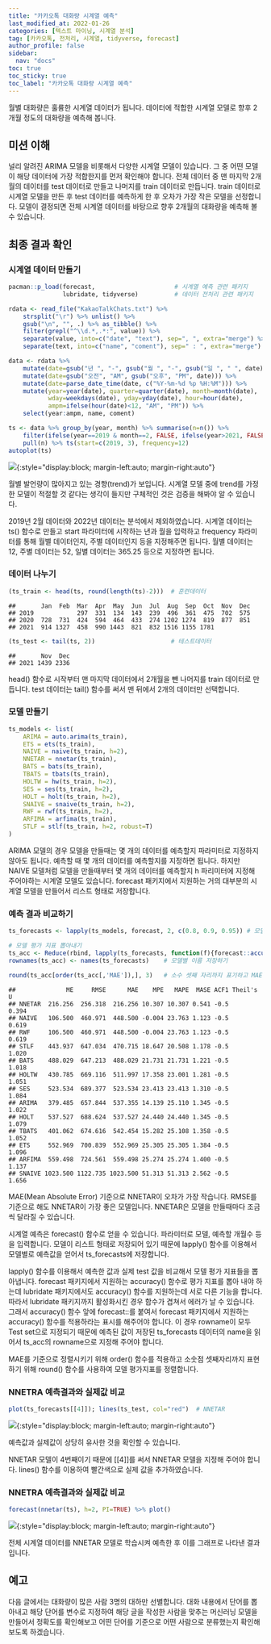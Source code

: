 ```yaml
---
title: "카카오톡 대화량 시계열 예측"
last_modified_at: 2022-01-26
categories: [텍스트 마이닝, 시계열 분석]
tag: [카카오톡, 전처리, 시계열, tidyverse, forecast]
author_profile: false
sidebar:
  nav: "docs"
toc: true
toc_sticky: true
toc_label: "카카오톡 대화량 시계열 예측"
---
```

<div class="notice--success">
월별 대화량은 훌륭한 시계열 데이터가 됩니다. 데이터에 적합한 시계열 모델로 향후 2개월 정도의 대화량을 예측해 봅니다.
</div>

## 미션 이해

널리 알려진 ARIMA 모델을 비롯해서 다양한 시계열 모델이 있습니다. 그 중
어떤 모델이 해당 데이터에 가장 적합한지를 먼저 확인해야 합니다. 전체
데이터 중 맨 마지막 2개월의 데이터를 test 데이터로 만들고 나머지를 train
데이터로 만듭니다. train 데이터로 시계열 모델을 만든 후 test 데이터를
예측하게 한 후 오차가 가장 작은 모델을 선정합니다. 모델이 결정되면 전체
시계열 데이터를 바탕으로 향후 2개월의 대화량을 예측해 볼 수 있습니다.

## 최종 결과 확인

### 시계열 데이터 만들기

``` r
pacman::p_load(forecast,                      # 시계열 예측 관련 패키지
               lubridate, tidyverse)          # 데이터 전처리 관련 패키지

rdata <- read_file("KakaoTalkChats.txt") %>%                                 # txt 파일 읽어오기
    strsplit("\r") %>% unlist() %>%                                          # 같은 사람의 글은 한 줄로
    gsub("\n", "", .) %>% as_tibble() %>%                                    # 줄바꿈 없애기
    filter(grepl("^\\d.*,.*:", value)) %>%                                   # 숫자시작 , : 있는 것만
    separate(value, into=c("date", "text"), sep=", ", extra="merge") %>%     # 날짜와 글 분리
    separate(text, into=c("name", "coment"), sep=" : ", extra="merge")       # 이름과 글 내용 분리

data <- rdata %>% 
    mutate(date=gsub("년 ", "-", gsub("월 ", "-", gsub("일 ", " ", date)))) %>%
    mutate(date=gsub("오전", "AM", gsub("오후", "PM", date))) %>%
    mutate(date=parse_date_time(date, c("%Y-%m-%d %p %H:%M"))) %>%      # 날짜 형식으로
    mutate(year=year(date), quarter=quarter(date), month=month(date),   # 년, 분기, 월 변수 만들기
           wday=weekdays(date), yday=yday(date), hour=hour(date),       # 요일, 일수, 시간 변수 만들기
           ampm=ifelse(hour(date)<12, "AM", "PM")) %>%                  # 오전 오후 변수 만들기
    select(year:ampm, name, coment)

ts <- data %>% group_by(year, month) %>% summarise(n=n()) %>% 
    filter(ifelse(year==2019 & month==2, FALSE, ifelse(year>2021, FALSE, TRUE))) %>% 
    pull(n) %>% ts(start=c(2019, 3), frequency=12)
autoplot(ts)
```

![](https://raw.githubusercontent.com/cysics/cysics.github.io/master/_posts/2022-01-25-kakaotalk-time-series_files/figure-gfm/making_ts-1.png){:style="display:block; margin-left:auto; margin-right:auto"}

월별 발언량이 많아지고 있는 경향(trend)가 보입니다. 시계열 모델 중에
trend를 가정한 모델이 적절할 것 같다는 생각이 들지만 구체적인 것은
검증을 해봐야 알 수 있습니다.

2019년 2월 데이터와 2022년 데이터는 분석에서 제외하였습니다. 시계열
데이터는 ts() 함수로 만들고 start 파라미터에 시작하는 년과 월을 입력하고
frequency 파라미터를 통해 월별 데이터인지, 주별 데이터인지 등을
지정해주면 됩니다. 월별 데이터는 12, 주별 데이터는 52, 일별 데이터는
365.25 등으로 지정하면 됩니다.

### 데이터 나누기

``` r
(ts_train <- head(ts, round(length(ts)-2)))  # 훈련데이터
```

    ##       Jan  Feb  Mar  Apr  May  Jun  Jul  Aug  Sep  Oct  Nov  Dec
    ## 2019            297  331  134  143  239  496  361  475  702  575
    ## 2020  728  731  424  594  464  433  274 1202 1274  819  877  851
    ## 2021  914 1327  458  990 1443  821  832 1516 1155 1781

``` r
(ts_test <- tail(ts, 2))                     # 테스트데이터
```

    ##       Nov  Dec
    ## 2021 1439 2336

head() 함수로 시작부터 맨 마지막 데이터에서 2개월을 뺀 나머지를 train
데이터로 만듭니다. test 데이터는 tail() 함수를 써서 맨 뒤에서 2개의
데이터만 선택합니다.

### 모델 만들기

``` r
ts_models <- list(
    ARIMA = auto.arima(ts_train),
    ETS = ets(ts_train),
    NAIVE = naive(ts_train, h=2),    
    NNETAR = nnetar(ts_train),      
    BATS = bats(ts_train),           
    TBATS = tbats(ts_train),        
    HOLTW = hw(ts_train, h=2),  
    SES = ses(ts_train, h=2), 
    HOLT = holt(ts_train, h=2),     
    SNAIVE = snaive(ts_train, h=2),
    RWF = rwf(ts_train, h=2),       
    ARFIMA = arfima(ts_train),
    STLF = stlf(ts_train, h=2, robust=T)
)
```

ARIMA 모델의 경우 모델을 만들때는 몇 개의 데이터를 예측할지 파라미터로
지정하지 않아도 됩니다. 예측할 때 몇 개의 데이터를 예측할지를 지정하면
됩니다. 하지만 NAIVE 모델처럼 모델을 만들때부터 몇 개의 데이터를
예측할지 h 파리미터에 지정해 주어야하는 시계열 모델도 있습니다. forecast
패키지에서 지원하는 거의 대부분의 시계열 모델을 만들어서 리스트 형태로
저장합니다.

### 예측 결과 비교하기

``` r
ts_forecasts <- lapply(ts_models, forecast, 2, c(0.8, 0.9, 0.95)) # 모델 적용해서 예측하기

# 모델 평가 지표 뽑아내기
ts_acc <- Reduce(rbind, lapply(ts_forecasts, function(f){forecast::accuracy(f, ts_test)[2, , drop=F]}))
rownames(ts_acc) <- names(ts_forecasts)    # 모델별 이름 저장하기

round(ts_acc[order(ts_acc[,'MAE']),], 3)   # 소수 셋째 자리까지 표기하고 MAE를 기준으로 정렬하기
```

    ##              ME     RMSE      MAE    MPE   MAPE  MASE ACF1 Theil's U
    ## NNETAR  216.256  256.318  216.256 10.307 10.307 0.541 -0.5     0.394
    ## NAIVE   106.500  460.971  448.500 -0.004 23.763 1.123 -0.5     0.619
    ## RWF     106.500  460.971  448.500 -0.004 23.763 1.123 -0.5     0.619
    ## STLF    443.937  647.034  470.715 18.647 20.508 1.178 -0.5     1.020
    ## BATS    488.029  647.213  488.029 21.731 21.731 1.221 -0.5     1.018
    ## HOLTW   430.785  669.116  511.997 17.358 23.001 1.281 -0.5     1.051
    ## SES     523.534  689.377  523.534 23.413 23.413 1.310 -0.5     1.084
    ## ARIMA   379.485  657.844  537.355 14.139 25.110 1.345 -0.5     1.022
    ## HOLT    537.527  688.624  537.527 24.440 24.440 1.345 -0.5     1.079
    ## TBATS   401.062  674.616  542.454 15.282 25.108 1.358 -0.5     1.052
    ## ETS     552.969  700.839  552.969 25.305 25.305 1.384 -0.5     1.096
    ## ARFIMA  559.498  724.561  559.498 25.274 25.274 1.400 -0.5     1.137
    ## SNAIVE 1023.500 1122.735 1023.500 51.313 51.313 2.562 -0.5     1.656

MAE(Mean Absolute Error) 기준으로 NNETAR이 오차가 가장 작습니다. RMSE를
기준으로 해도 NNETAR이 가장 좋은 모델입니다. NNETAR은 모델을 만들때마다
조금씩 달라질 수 있습니다.

시계열 예측은 forecast() 함수로 얻을 수 있습니다. 파라미터로 모델,
예측할 개월수 등을 입력합니다. 모델이 리스트 형태로 저장되어 있기 때문에
lapply() 함수를 이용해서 모델별로 예측값을 얻어서 ts\_forecasts에
저장합니다.

lapply() 함수를 이용해서 예측한 값과 실제 test 값을 비교해서 모델 평가
지표들을 뽑아냅니다. forecast 패키지에서 지원하는 accuracy() 함수로 평가
지표를 뽑아 내야 하는데 lubridate 패키지에서도 accuracy() 함수를
지원하는데 서로 다른 기능을 합니다. 따라서 lubridate 패키지까지
활성화시킨 경우 함수가 겹쳐서 에러가 날 수 있습니다. 그래서 accuracy()
함수 앞에 forecast::를 붙여서 forecast 패키지에서 지원하는 accuracy()
함수를 적용하라는 표시를 해주어야 합니다. 이 경우 rowname이 모두 Test
set으로 지정되기 때문에 예측된 값이 저장된 ts\_forecasts 데이터의 name을
읽어서 ts\_acc의 rowname으로 지정해 주어야 합니다.

MAE를 기준으로 정렬시키기 위해 order() 함수를 적용하고 소숫점
셋째자리까지 표현하기 위해 round() 함수를 사용하여 모델 평가지표를
정렬합니다.

### NNETRA 예측결과와 실제값 비교

``` r
plot(ts_forecasts[[4]]); lines(ts_test, col="red")  # NNETAR
```

![](https://raw.githubusercontent.com/cysics/cysics.github.io/master/_posts/2022-01-25-kakaotalk-time-series_files/figure-gfm/nnetar-1.png){:style="display:block; margin-left:auto; margin-right:auto"}

예측값과 실제값이 상당히 유사한 것을 확인할 수 있습니다.

NNETAR 모델이 4번째이기 때문에 \[\[4\]\]를 써서 NNETAR 모델을 지정해
주어야 합니다. lines() 함수를 이용하여 빨간색으로 실제 값을
추가하였습니다.

### NNETRA 예측결과와 실제값 비교

``` r
forecast(nnetar(ts), h=2, PI=TRUE) %>% plot()
```

![](https://raw.githubusercontent.com/cysics/cysics.github.io/master/_posts/2022-01-25-kakaotalk-time-series_files/figure-gfm/nnetar_all-1.png){:style="display:block; margin-left:auto; margin-right:auto"}

전체 시계열 데이터를 NNETAR 모델로 학습시켜 예측한 후 이를 그래프로
나타낸 결과입니다.

## 예고

다음 글에서는 대화량이 많은 사람 3명의 대하만 선별합니다. 대화 내용에서
단어를 뽑아내고 해당 단어를 변수로 지정하여 해당 글을 작성한 사람을
맞추는 머신러닝 모델을 만들어서 정확도를 확인해보고 어떤 단어를 기준으로
어떤 사람으로 분류했는지 확인해 보도록 하겠습니다.
